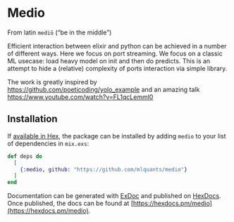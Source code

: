# Medio

From latin `mediō` (“be in the middle”)

Efficient interaction between elixir and python can be achieved in a number of different ways.
Here we focus on port streaming.
We focus on a classic ML usecase: load heavy model on init and then do predicts.
This is an attempt to hide a (relative) complexity of ports interaction via simple library.

The work is greatly inspired by https://github.com/poeticoding/yolo_example and an amazing talk https://www.youtube.com/watch?v=FL1qcLemml0

## Installation

If [available in Hex](https://hex.pm/docs/publish), the package can be installed
by adding `medio` to your list of dependencies in `mix.exs`:

```elixir
def deps do
  [
    {:medio, github: "https://github.com/mlquants/medio"}
  ]
end
```

Documentation can be generated with [ExDoc](https://github.com/elixir-lang/ex_doc)
and published on [HexDocs](https://hexdocs.pm). Once published, the docs can
be found at [https://hexdocs.pm/medio](https://hexdocs.pm/medio).

